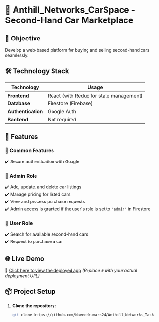# 🚗 Anthill_Networks_CarSpace - Second-Hand Car Marketplace  

## 📌 Objective  
Develop a web-based platform for buying and selling second-hand cars seamlessly.  

## 🛠️ Technology Stack  

| Technology  | Usage |
|------------|-------|
| **Frontend**  | React (with Redux for state management) |
| **Database**  | Firestore (Firebase) |
| **Authentication**  | Google Auth |
| **Backend**  | Not required |

## 🔑 Features  

### 🔹 Common Features  
✔️ Secure authentication with Google  

### 🔹 Admin Role  
✔️ Add, update, and delete car listings  
✔️ Manage pricing for listed cars  
✔️ View and process purchase requests  
✔️ Admin access is granted if the user's role is set to `"admin"` in Firestore  

### 🔹 User Role  
✔️ Search for available second-hand cars  
✔️ Request to purchase a car  

## 🌐 Live Demo  
🔗 [Click here to view the deployed app](#) *(Replace `#` with your actual deployment URL)*  

## 📦 Project Setup  

1. **Clone the repository:**  
   ```sh
   git clone https://github.com/Naveenkumars24/Anthill_Networks_Task
